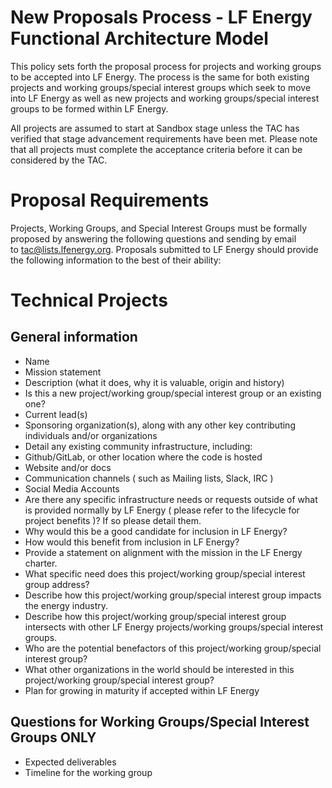<!--
SPDX-FileCopyrightText: 2017-2022 Contributors to the lfenergyarchitecturemodel project

SPDX-License-Identifier: CC-BY-4.0
-->

# New Proposals Process - LF Energy Functional Architecture Model

This policy sets forth the proposal process for projects and working groups to be accepted into LF Energy. The process is the same for both existing projects and working groups/special interest groups which seek to move into LF Energy as well as new projects and working groups/special interest groups to be formed within LF Energy.

All projects are assumed to start at Sandbox stage unless the TAC has verified that stage advancement requirements have been met. Please note that all projects must complete the acceptance criteria before it can be considered by the TAC.

# Proposal Requirements

Projects, Working Groups, and Special Interest Groups must be formally proposed by answering the following questions and sending by email to tac@lists.lfenergy.org. Proposals submitted to LF Energy should provide the following information to the best of their ability:

# Technical Projects
## General information
* Name
* Mission statement
* Description (what it does, why it is valuable, origin and history)
* Is this a new project/working group/special interest group or an existing one?
* Current lead(s)
* Sponsoring organization(s), along with any other key contributing individuals and/or organizations
* Detail any existing community infrastructure, including:
* Github/GitLab, or other location where the code is hosted
* Website and/or docs
* Communication channels ( such as Mailing lists, Slack, IRC )
* Social Media Accounts
* Are there any specific infrastructure needs or requests outside of what is provided normally by LF Energy ( please refer to the lifecycle for project benefits )? If so please detail them.
* Why would this be a good candidate for inclusion in LF Energy?
* How would this benefit from inclusion in LF Energy?
* Provide a statement on alignment with the mission in the LF Energy charter.
* What specific need does this project/working group/special interest group address?
* Describe how this project/working group/special interest group impacts the energy industry.
* Describe how this project/working group/special interest group intersects with other LF Energy projects/working groups/special interest groups.
* Who are the potential benefactors of this project/working group/special interest group?
* What other organizations in the world should be interested in this project/working group/special interest group?
* Plan for growing in maturity if accepted within LF Energy

## Questions for Working Groups/Special Interest Groups ONLY
* Expected deliverables
* Timeline for the working group

